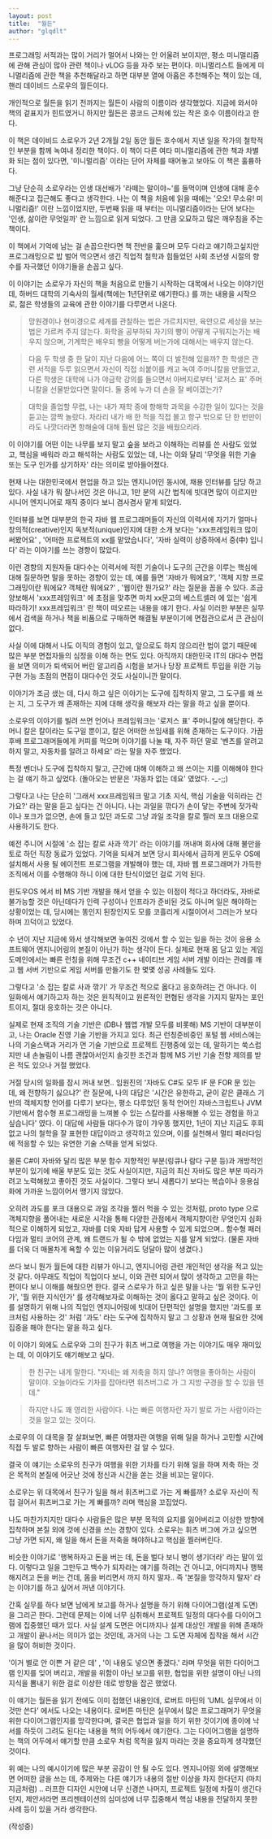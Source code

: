```yaml
---
layout: post
title:  "월든"
author: "glqdlt"
---
```


프로그래밍 서적과는 많이 거리가 멀어서 나와는 안 어울려 보이지만, 평소 미니멀리즘에 관해 관심이 많아 관련 책이나 vLOG 등을 자주 보는 편이다. 미니멀리스트 들에게 미니멀리즘에 관한 책을 추천해달라고 하면 대부분 열에 아홉은 추천해주는 책이 있는 데, 핸리 데이비드 스로우의 월든이다.

개인적으로 월든을 읽기 전까지는 월든이 사람의 이름이라 생각했었다. 지금에 와서야 책의 겉표지가 힌트였거니 하지만 월든은 콩코드 근처에 있는 작은 호수 이름이라고 한다. 

이 책은 데이비드 소로우가 2년 2개월 2일 동안 월든 호수에서 지낸 일을 작가의 철학적인 부분을 함께 녹여내 정리한 책이다. 이 책이 다른 여타 미니멀리즘에 관한 책과 차별화 되는 점이 있다면, '미니멀리즘' 이라는 단어 자체를 때어놓고 보아도 이 책은 훌륭하다. 

그냥 단순히 소로우라는 인생 대선배가 '라떼는 말이야~'를 들먹이며 인생에 대해 훈수 해준다고 접근해도 좋다고 생각한다. 나는 이 책을 처음에 읽을 때에는 '오오! 무소유! 미니멀리즘!' 이란 느낌이었지만, 두번째 읽을 때 부터는 미니멀리즘이라는 단어 보다는 '인생, 삶이란 무엇일까' 란 느낌으로 읽게 되었다. 그 만큼 오묘하고 많은 깨우침을 주는 책이다.

이 책에서 기억에 남는 걸 손꼽으란다면 책 전반을 훑으며 모두 다라고 얘기하고싶지만 프로그래밍으로 밥 벌어 먹으면서 생긴 직업적 철학과 힘들었던 사회 초년생 시절의 향수를 자극했던 이야기들을 손꼽고 싶다.

이 이야기는 소로우가 자신의 책을 처음으로 만들기 시작하는 대목에서 나오는 이야기인 데, 하버드 대학의 기숙사의 월세(책에는 1년단위로 얘기한다.) 를 까는 내용을 시작으로, 젊은 학생들의 교육에 관한 이야기를 다루면서 나온다.

>망원경이나 현미경으로 세계를 관찰하는 법은 가르치지만, 육안으로 세상을 보는 법은 가르켜 주지 않는다. 화학을 공부하되 자기의 빵이 어떻게 구워지는가는 배우지 않으며, 기계학은 배우되 빵을 어떻게 버는가에 대해서는 배우지 않는다. 

> 다음 두 학생 중 한 달이 지난 다음에 어느 쪽이 더 발전해 있을까? 한 학생은 관련 서적을 두루 읽으면서 자신이 직접 쇠붙이를 캐고 녹여 주머니칼을 만들었고, 다른 학생은 대학에 나가 야금학 강의를 들으면서 아버지로부터 '로저스 표' 주머니칼을 선물받았다면 말이다. 둘 중에 누가 더 손을 잘 베이겠는가?

> 대학을 졸업할 무렵, 나는 내가 재학 중에 항해학 과목을 수강한 일이 있다는 것을 듣고는 깜짝 놀랐다. 차라리 내가 배 한 척을 직접 몰고 항구 밖으로 단 한 번만이라도 나깟더라면 항해술에 대해 훨씬 많은 것을 배웠으리라.

이 이야기를 어떤 이는 나무를 보지 말고 숲을 보라고 이해하는 리뷰를 쓴 사람도 있었고, 핵심을 배워라 라고 해석하는 사람도 있었는 데, 나는 이와 달리 '무엇을 위한 기술 또는 도구 인가를 상기하자' 라는 의미로 받아들어졌다. 

현재 나는 대한민국에서 현업을 하고 있는 엔지니어인 동시에, 채용 인터뷰를 담당 하고 있다. 사실 내가 뭐 잘나서인 것은 아니고, 1만 분의 시간 법칙에 빗대면 많이 이르지만 시니어 엔지니어로 재직 중이다 보니 겸사겸사 맡게 되었다.

인터뷰를 보면 대부분의 한국 자바 웹 프로그래머들이 자신의 이력서에 자기가 얼마나 창의적(creative)인지 독보적(unique)인지에 대한 소개 보다는 'xxx프레임워크 많이 써봤어요' , '어떠한 프로젝트의 xx를 맡았습니다', '자바 실력이 상중하에서 중(中) 입니다' 라는 이야기를 쓰는 경향이 많았다. 

이런 경향의 지원자들 대다수는 이력서에 적힌 기술이나 도구의 근간을 이루는 핵심에 대해 질문하면 말을 못하는 경향이 있는 데, 예를 들면 '자바가 뭐에요?', '객체 지향 프로그래밍이란 뭐에요? 객체란 뭐에요?' , '웹이란 뭔가요?' 라는 질문을 꼽을 수 있다. 조금 양보해서 'xxx프레임워크' 에 초점을 맞추면 마치 xx문고의 베스트셀러 에 있는 '쉽게 따라하기! xxx프레임워크' 란 책이 떠오르는 내용을 얘기 한다. 사실 이러한 부분은 실무에서 검색을 하거나 책을 비품으로 구매하면 해결될 부분이기에 면접관으로서 큰 관심이 없다.

사실 이에 대해서 나도 이직의 경험이 있고, 앞으로도 하지 않으리란 법이 없기 때문에 많은 부분 면접자들의 심정을 이해 하는 면도 있다. 아직까지 대한민국 IT의 대다수 면접을 보면 의미가 퇴색되어 버린 알고리즘 시험을 보거나 당장 프로젝트 투입을 위한 기능 구현 가능 초점의 면접이 대다수인 것도 사실이니깐 말이다.

이야기가 조금 샜는 데, 다시 하고 싶은 이야기는 도구에 집착하지 말고, 그 도구를 왜 쓰는 지, 그 도구가 왜 존재하는 지에 대해 생각을 해보자 라는 말을 하고 싶을 뿐이다.

소로우의 이야기를 빌려 쓰면 언어나 프레임워크는 '로저스 표' 주머니칼에 해당한다. 주머니 칼은 칼이라는 도구일 뿐이고, 칼은 어떠한 쓰임새를 위해 존재하는 도구이다. 가끔 후배 프로그래머들에게 커피를 먹으며 이야기를 나눌 때, 자주 하던 말로 '벤츠를 알려고 하지 말고, 자동차를 알려고 하세요' 라는 말을 자주 했었다. 

특정 벤더나 도구에 집착하지 말고, 근간에 대해 이해하고 왜 쓰이는 지를 이해해야 한다는 걸 얘기 하고 싶었다. (돌아오는 반문은 '자동차 없는 데요' 였었다. -_-;;)

그렇다고 나는 단순히 '그래서 xxx프레임워크 말고 기초 지식, 핵심 기술을 익히라는 건가요?' 라는 말을 듣고 싶다는 건 아니다. 나는 과일을 깎다가 손이 닿는 주변에 젓가락이나 포크가 없으면, 손에 들고 있던 과도로 그냥 과일 조각을 칼로 찔러 포크 대용으로 사용하기도 한다. 

예전 주니어 시절에 '소 잡는 칼로 사과 깍기' 라는 이야기를 꺼내며 회사에 대해 불만을 토로 하던 직장 동료가 있었다. 기억을 되새겨 보면 당시 회사에서 급하게 윈도우 OS에 설치해서 사용 될 에이전트 프로그램을 개발해야 했는 데, 자바 웹 프로그래머가 가득한 조직에서 이를 수행해야 하니 이에 대한 탄식이었던 걸로 기억 된다. 

윈도우OS 에서 비 MS 기반 개발을 해서 얻을 수 있는 이점이 적다고 하더라도, 자바로 불가능할 것은 아닌데다가 인력 구성이나 인프라가 준비된 것도 아니며 일은 해야하는 상황이었는 데, 당시에는 똥인지 된장인지도 모를 코흘리게 시절이어서 그러는가 보다 하며 끄덕이고 있었다. 

수 년이 지난 지금에 와서 생각해보면 놓여진 것에서 할 수 있는 일을 하는 것이 응용 소프트웨어 엔지니어링의 본질이 아닌가 하는 생각이 든다. 실제로 현재 몸 담고 있는 게임 도메인에서는 빠른 런칭을 위해 무조건 c++ 네이티브 게임 서버 개발 이라는 관례를 깨고 웹 서버 기반으로 게임 서버를 만들기도 한 몇몇 성공 사례들도 있다. 

그렇다고 '소 잡는 칼로 사과 깎기' 가 무조건 적으로 옳다고 응호하려는 건 아니다. 이 일화에서 얘기하고자 하는 것은 원칙적이고 원론적인 편협된 생각을 가지지 말자는 포인트이지, 절대 응호하는 것은 아니다. 

실제로 현재 조직의 기술 기반은 (DB나 웹앱 개발 모두를 비롯해) MS 기반이 대부분이고, 나는 Oracle 진영 기술 기반을 가지고 있다. 최근 런칭준비중인 포털 웹 서비스에는 나의 기술스택과 거리가 먼 기술 기반으로 프로젝트 진행중에 있는 데, 말하기는 쑥스럽지만 내 손놀림이 나름 괜찮아서인지 솔깃한 조건과 함께 MS 기반 기술 전향 제의를 받은 적도 있으나 거절 했었다.

거절 당시의 일화를 잠시 꺼내 보면.. 임원진의 '자바도 C#도 모두 IF 문 FOR 문 있는 데, 왜 전향하기 싫으냐?' 란 질문에, 나의 대답은 '시간은 유한하고, 굳이 같은 클래스 기반의 객체지향 언어를 다루기 보다는, 평소 다루었던 동적 언어인 자바스크립트나 JVM 기반에서 함수형 프로그래밍을 느껴볼 수 있는 스칼라를 사용해볼 수 있는 경험을 하고 싶습니다' 였다. 이 대답에 사람들 대다수가 많이 갸우똥 했지만, 1년이 지난 지금도 후회없고 나의 철학을 잘 표현한 대답이라고 생각하고 있으며, 이를 실천해서 멀티 패러다임에 적응할 수 있는 유연한 기술 스택을 얻게 되었다. 

물론 C#이 자바와 달리 많은 부분 함수 지향적인 부분(링큐나 람다 구문 등)과 개방적인 부분이 있기에 배울 부분도 있는 것도 사실이지만, 지금의 최신 자바도 많은 부분 따라가려고 노력해왔고 좋아진 것도 사실이다. 그렇다 보니 새롭다기 보다는 복습이나 응용심화에 가까운 느낌이어서 땡기지 않았다.

오히려 과도를 포크 대용으로 과일 조각을 찔러 먹을 수 있는 것처럼, proto type 으로 객체지향을 풀어내는 새로운 시각을 통해 다양한 관점에서 객체지향이란 무엇인지 심화적으로 이해하게 되었고, 자바를 더욱 자바 답게 사용할 수 있게 되었으며.. 함수형 패러다임과 멀티 코어의 관계, 왜 트랜드가 될 수 밖에 없었는 지를 알게 되었다. (물론 자바를 더욱 더 매몰차게 욕할 수 있는 이유거리도 덩달아 많이 생겼다.)

쓰다 보니 뭔가 월든에 대한 리뷰가 아니고, 엔지니어링 관련 개인적인 생각을 적고 있는 것 같다. 아무래도 직업이 직업이다 보니, 이와 관련 되어서 많이 생각하고 고민을 하는 편이다 보니 이해를 해줬으면 한다. 결국 스로우가 하고 싶은 말을 나는 '뭘 위한 도구인가', '뭘 위한 지식인가' 를 생각해보자로 이해하는 것이 옳다고 말하고 싶은 것이다. 이를 설명하기 위해 나의 직업인 엔지니어링에 빗대어 단편적인 설명을 했지만 '과도를 포크처럼 사용하는 것' 처럼 '과도' 라는 도구에 집착하지 말고 그 상황과 현재 필요한 것에 집중을 해야 한다는 말을 하고 싶다.

이 이야기 외에도 스로우와 그의 친구가 휘츠 버그로 여행을 가는 이야기도 매우 재미있는 데, 이 이야기도 얘기해보고 싶다.

> 한 친구는 내게 말한다. "자네는 왜 저축을 하지 않나? 여행을 좋아하는 사람이 말이야. 오늘이라도 기차를 잡아타면 휘츠버그로 가 그 지방 구경을 할 수 있을 텐데."

> 하지만 나도 꽤 영리한 사람이다. 나는 빠른 여행자란 자기 발로 가는 사람이라는 것을 알고 있는 것이다. 

소로우의 이 대목을 잘 살펴보면, 빠른 여행자란 여행을 위해 일을 하거나 고민할 시간에 직접 두 발로 향하는 사람이 빠른 여행자란 걸 알 수 있다.

결국 이 얘기는 소로우의 친구가 여행을 위한 기차를 타기 위해 일을 하며 저축 하는 것은 목적의 본질에 어긋난 것에 정신과 시간을 쏟는 것을 비꼬는 말이다.

소로우는 위 대목에서 친구가 일을 해서 휘츠버그로 가는 게 빠를까? 소로우 자신이 직접 걸어서 휘츠버그로 가는 게 빠를까? 라며 핵심을 꼬집었다.

나도 마찬가지지만 대다수 사람들은 많은 부분 목적의 요지를 잃어버리고 이상한 방향에 집착하며 본질 외에 것에 신경을 쓰는 경향이 있다. 소로우는 휘츠 버그에 가고 싶으면 그냥 가면 되지, 왜 일을 해서 돈을 저축을 해야하냐고 핵심을 찔러버린다. 

비슷한 이야기로 '행복하자고 돈을 버는 데, 돈을 벌다 보니 병이 생기더라' 라는 말이 있다. 이렇다고 일을 그만두고 백수가 되자라는 얘기를 하려는 건 아니고, 어디까지나 행복해지려고 돈을 버는 건데, 몸을 버리면서 까지 하지 말자.. 즉 '본질을 망각하지 말자' 라는 이야기를 하고 싶어서 꺼낸 이야기다.

간혹 실무를 하다 보면 남에게 보고를 하거나 설명을 하기 위해 다이어그램(설계 도면)을 그리곤 한다. 그런데 문제는 이에 너무 심취해서 프로젝트 일정의 대다수를 다이어그램에 집중했던 때가 있다. 사실 설계 도면은 어디까지나 설계 대상인 개발을 위해 존재하고 개발이 끝나서는 의미가 없는 것인데, 과거의 나는 그 도면 자체에 집착을 해서 시간을 많이 허비한 것이다.

'이거 별로 안 이쁜 거 같은 데' , '이 내용도 넣으면 좋겠다.' 라며 무엇을 위한 다이어그램 인지를 잊어 버리고, 개발을 위함이 아닌 보고를 위한, 협업을 위한 설명이 아닌 나의 지식을 뽐내기 위한 걸로 이상한 데로 방향을 잡곤 했었다. 

이 얘기는 월든을 읽기 전에도 이미 접했던 내용인데, 로버트 마틴의 'UML 실무에서 이것만 쓴다' 에서도 나오는 내용이다. 로버튼 마틴은 실무에서 많은 프로그래머가 무엇을 위한 다이어그램인지를 망각한다며, 결국은 협업과 일을 하기 위한 것이기에 종이에 낙서를 하듯이 그려도 된다는 내용을 책의 어두에서 얘기한다. 그는 다이어그램을 설명하는 책의 어두에서 얘기할 만큼 소로우 처럼 목적을 잃지 마라는 것을 중요하게 생각했던 것이다.

위 예는 나의 예시이기에 많은 부분 공감이 안 될 수도 있다. 엔지니어링 외에 설명해보면 어떠한 글을 쓰는 데, 주제와는 다른 얘기가 내용의 절반 이상을 차지 한다던지 (마치 지금처럼) .. 러프한 디자인 시안에 너무 신경쓴 나머지, 프로젝트 일정에 차질이 생긴다던지, 제안서라면 프리젠테이션의 심미성에 너무 집중해서 핵심 내용을 전달하지 못한 사례 등이 있을 거라 생각한다.

(작성중)

